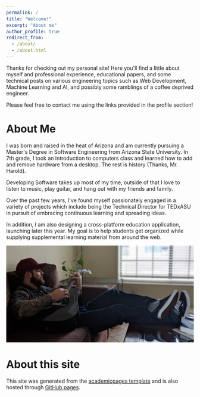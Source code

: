 ```yaml
---
permalink: /
title: "Welcome!"
excerpt: "About me"
author_profile: true
redirect_from: 
  - /about/
  - /about.html
---
```


Thanks for checking out my personal site! Here you'll find a little about myself and professional experience, educational papers, and some technical posts on various engineering topics such as Web Development, Machine Learning and AI, and possibly some ramblings of a coffee deprived engineer. 

Please feel free to contact me using the links provided in the profile section!

About Me
======
I was born and raised in the heat of Arizona and am currently pursuing a Master's Degree in Software Engineering from Arizona State University. In 7th grade, I took an introduction to computers class and learned how to add and remove hardware from a desktop. The rest is history (Thanks, Mr. Harold).

Developing Software takes up most of my time, outside of that I love to listen to music, play guitar, and hang out with my friends and family.

Over the past few years, I've found myself passionately engaged in a variety of projects which include being the Technical Director for TEDxASU in pursuit of embracing continuous learning and spreading ideas.

In addition, I am also designing a cross-platform education application, launching later this year. My goal is to help students get organized while supplying supplemental learning material from around the web.

![Me](/images/me.jpg)


About this site
======
This site was generated from the [academicpages template](https://github.com/academicpages/academicpages.github.io) and is also hosted through [GitHub pages](https://pages.github.com).